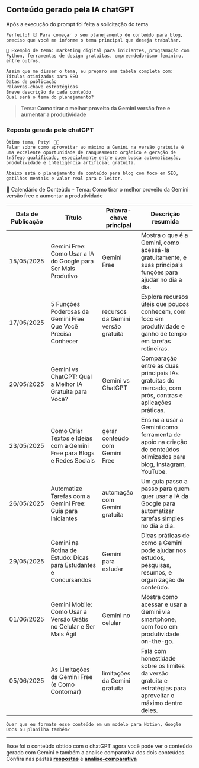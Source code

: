 ## Conteúdo gerado pela IA chatGPT

Após a execução do prompt foi feita a solicitação do tema

```
Perfeito! 😊 Para começar o seu planejamento de conteúdo para blog, preciso que você me informe o tema principal que deseja trabalhar.

🔎 Exemplo de tema: marketing digital para iniciantes, programação com Python, ferramentas de design gratuitas, empreendedorismo feminino, entre outros.

Assim que me disser o tema, eu preparo uma tabela completa com:
Títulos otimizados para SEO
Datas de publicação
Palavras-chave estratégicas
Breve descrição de cada conteúdo
Qual será o tema do planejamento?
```

> Tema:  **Como tirar o melhor proveito da Gemini versão free e aumentar a produtividade**


### Reposta gerada pelo chatGPT
```
Ótimo tema, Paty! 👩‍💻
Falar sobre como aproveitar ao máximo a Gemini na versão gratuita é uma excelente oportunidade de ranqueamento orgânico e geração de tráfego qualificado, especialmente entre quem busca automatização, produtividade e inteligência artificial gratuita.

Abaixo está o planejamento de conteúdo para blog com foco em SEO, gatilhos mentais e valor real para o leitor.
```

📅 Calendário de Conteúdo - Tema: Como tirar o melhor proveito da Gemini versão free e aumentar a produtividade


| Data de Publicação | Título                                                                 | Palavra-chave principal                 | Descrição resumida                                                                                                 |
|--------------------|------------------------------------------------------------------------|-----------------------------------------|---------------------------------------------------------------------------------------------------------------------|
| 15/05/2025         | Gemini Free: Como Usar a IA do Google para Ser Mais Produtivo           | Gemini Free                             | Mostra o que é a Gemini, como acessá-la gratuitamente, e suas principais funções para ajudar no dia a dia.         |
| 17/05/2025         | 5 Funções Poderosas da Gemini Free Que Você Precisa Conhecer           | recursos da Gemini versão gratuita      | Explora recursos úteis que poucos conhecem, com foco em produtividade e ganho de tempo em tarefas rotineiras.      |
| 20/05/2025         | Gemini vs ChatGPT: Qual a Melhor IA Gratuita para Você?                | Gemini vs ChatGPT                       | Comparação entre as duas principais IAs gratuitas do mercado, com prós, contras e aplicações práticas.              |
| 23/05/2025         | Como Criar Textos e Ideias com a Gemini Free para Blogs e Redes Sociais | gerar conteúdo com Gemini Free          | Ensina a usar a Gemini como ferramenta de apoio na criação de conteúdos otimizados para blog, Instagram, YouTube.  |
| 26/05/2025         | Automatize Tarefas com a Gemini Free: Guia para Iniciantes             | automação com Gemini gratuita           | Um guia passo a passo para quem quer usar a IA da Google para automatizar tarefas simples no dia a dia.            |
| 29/05/2025         | Gemini na Rotina de Estudo: Dicas para Estudantes e Concursandos        | Gemini para estudar                     | Dicas práticas de como a Gemini pode ajudar nos estudos, pesquisas, resumos, e organização de conteúdo.            |
| 01/06/2025         | Gemini Mobile: Como Usar a Versão Grátis no Celular e Ser Mais Ágil     | Gemini no celular                       | Mostra como acessar e usar a Gemini via smartphone, com foco em produtividade on-the-go.                            |
| 05/06/2025         | As Limitações da Gemini Free (e Como Contornar)                         | limitações da Gemini gratuita           | Fala com honestidade sobre os limites da versão gratuita e estratégias para aproveitar o máximo dentro deles.       |

```
Quer que eu formate esse conteúdo em um modelo para Notion, Google Docs ou planilha também?
```

---

Esse foi o conteúdo obtido com o chatGPT agora você pode ver o conteúdo gerado com Gemini e também a analise comparativa dos dois conteúdos. Confira nas pastas [**respostas**](/respostas/)  e [**analise-comparativa**](/analise-compartiva/)








